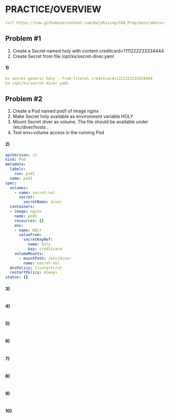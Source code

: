 # PRACTICE/OVERVIEW
```yaml
curl https://raw.githubusercontent.com/KojoRising/CKA_Prep/main/abbreviated_alias.sh > alias.sh && source alias.sh
```
## Problem #1
1. Create a Secret named holy with content creditcard=1111222233334444
2. Create Secret from file /opt/ks/secret-diver.yaml

#### 1) 
```yaml
kc secret generic holy --from-literal creditcard=1111222233334444
ka /opt/ks/secret-diver.yaml
```

## Problem #2
1. Create a Pod named pod1 of image nginx
2. Make Secret holy available as environment variable HOLY
3. Mount Secret diver as volume. The file should be available under /etc/diver/hosts .
4. Test env+volume access in the running Pod

#### 2) 
```yaml
apiVersion: v1
kind: Pod
metadata:
  labels:
    run: pod1
  name: pod1
spec:
  volumes:
    - name: secret-vol
      secret:
        secretName: diver
  containers:
  - image: nginx
    name: pod1
    resources: {}
    env:
    - name: HOLY
      valueFrom: 
        secretKeyRef: 
          name: holy
          key: creditcard
    volumeMounts:
      - mountPath: /etc/diver
        name: secret-vol
  dnsPolicy: ClusterFirst
  restartPolicy: Always
status: {}
```

#### 3) 
```yaml

```

#### 4)
```yaml

```

#### 5)
```yaml

```

#### 6)
```yaml

```

#### 7)
```yaml

```

#### 8)
```yaml

```

#### 9)
```yaml

```

#### 10)
```yaml

```
